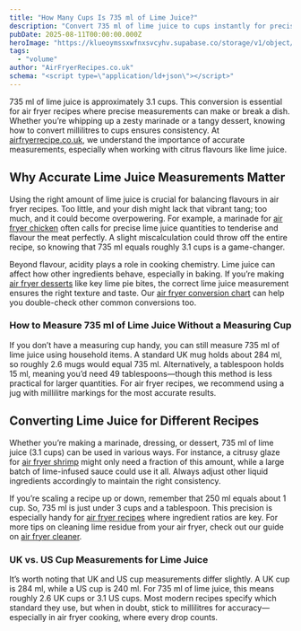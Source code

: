 ```yaml
---
title: "How Many Cups Is 735 ml of Lime Juice?"
description: "Convert 735 ml of lime juice to cups instantly for precise air fryer recipes. Perfect measurements every time with our easy guide."
pubDate: 2025-08-11T00:00:00.000Z
heroImage: "https://klueoymssxwfnxsvcyhv.supabase.co/storage/v1/object/public/md/how-many-cups-is-735-ml-of-lime-juice-e9c859a3.webp"
tags:
  - "volume"
author: "AirFryerRecipes.co.uk"
schema: "<script type=\"application/ld+json\"></script>"
---
```


<p>735 ml of lime juice is approximately 3.1 cups. This conversion is essential for air fryer recipes where precise measurements can make or break a dish. Whether you’re whipping up a zesty marinade or a tangy dessert, knowing how to convert millilitres to cups ensures consistency. At <a href=https://www.airfryerrecipe.co.uk>airfryerrecipe.co.uk</a>, we understand the importance of accurate measurements, especially when working with citrus flavours like lime juice.</p>  

<h2>Why Accurate Lime Juice Measurements Matter</h2>  
<p>Using the right amount of lime juice is crucial for balancing flavours in air fryer recipes. Too little, and your dish might lack that vibrant tang; too much, and it could become overpowering. For example, a marinade for <a href=https://www.airfryerrecipe.co.uk/recipe-category/chicken>air fryer chicken</a> often calls for precise lime juice quantities to tenderise and flavour the meat perfectly. A slight miscalculation could throw off the entire recipe, so knowing that 735 ml equals roughly 3.1 cups is a game-changer.</p>  

<p>Beyond flavour, acidity plays a role in cooking chemistry. Lime juice can affect how other ingredients behave, especially in baking. If you’re making <a href=https://www.airfryerrecipe.co.uk/recipe-category/dessert>air fryer desserts</a> like key lime pie bites, the correct lime juice measurement ensures the right texture and taste. Our <a href=https://www.airfryerrecipe.co.uk/air-fryer-conversion-chart>air fryer conversion chart</a> can help you double-check other common conversions too.</p>  

<h3>How to Measure 735 ml of Lime Juice Without a Measuring Cup</h3>  
<p>If you don’t have a measuring cup handy, you can still measure 735 ml of lime juice using household items. A standard UK mug holds about 284 ml, so roughly 2.6 mugs would equal 735 ml. Alternatively, a tablespoon holds 15 ml, meaning you’d need 49 tablespoons—though this method is less practical for larger quantities. For air fryer recipes, we recommend using a jug with millilitre markings for the most accurate results.</p>  

<h2>Converting Lime Juice for Different Recipes</h2>  
<p>Whether you’re making a marinade, dressing, or dessert, 735 ml of lime juice (3.1 cups) can be used in various ways. For instance, a citrusy glaze for <a href=https://www.airfryerrecipe.co.uk/recipe-category/shrimp>air fryer shrimp</a> might only need a fraction of this amount, while a large batch of lime-infused sauce could use it all. Always adjust other liquid ingredients accordingly to maintain the right consistency.</p>  

<p>If you’re scaling a recipe up or down, remember that 250 ml equals about 1 cup. So, 735 ml is just under 3 cups and a tablespoon. This precision is especially handy for <a href=https://www.airfryerrecipe.co.uk/recipes>air fryer recipes</a> where ingredient ratios are key. For more tips on cleaning lime residue from your air fryer, check out our guide on <a href=https://www.airfryerrecipe.co.uk/air-fryer-cleaner>air fryer cleaner</a>.</p>  

<h3>UK vs. US Cup Measurements for Lime Juice</h3>  
<p>It’s worth noting that UK and US cup measurements differ slightly. A UK cup is 284 ml, while a US cup is 240 ml. For 735 ml of lime juice, this means roughly 2.6 UK cups or 3.1 US cups. Most modern recipes specify which standard they use, but when in doubt, stick to millilitres for accuracy—especially in air fryer cooking, where every drop counts.</p>